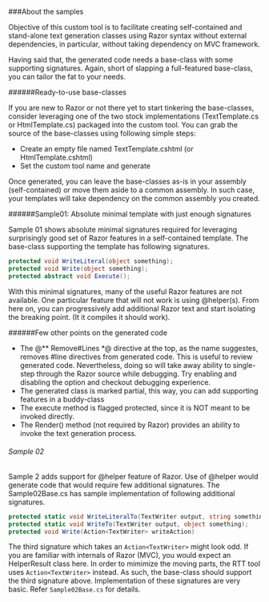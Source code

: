 ###About the samples

Objective of this custom tool is to facilitate creating self-contained and stand-alone text generation classes using Razor syntax without external dependencies, in particular, without taking dependency on MVC framework.

Having said that, the generated code needs a base-class with some supporting signatures. Again, short of slapping a full-featured base-class, you can tailor the fat to your needs. 

######Ready-to-use base-classes

If you are new to Razor or not there yet to start tinkering the base-classes, consider leveraging one of the two stock implementations (TextTemplate.cs or HtmlTemplate.cs) packaged into the custom tool. You can grab the source of the base-classes using following simple steps:
+ Create an empty file named TextTemplate.cshtml (or HtmlTemplate.cshtml)
+ Set the custom tool name and generate

Once generated, you can leave the base-classes as-is in your assembly (self-contained) or move them aside to a common assembly. In such case, your templates will take dependency on the common assembly you created. 

######Sample01: Absolute minimal template with just enough signatures

Sample 01 shows absolute minimal signatures required for leveraging surprisingly good set of Razor features in a self-contained template. The base-class supporting the template has following signatures.

```cs
protected void WriteLiteral(object something);
protected void Write(object something);
protected abstract void Execute();
```

With this minimal signatures, many of the useful Razor features are not available. One particular feature that will not work is using @helper(s). From here on, you can progressively add additional Razor text and start isolating the breaking point. (It it compiles it should work).

######Few other points on the generated code

+ The @** Remove#Lines *@ directive at the top, as the name suggestes, removes #line directives from generated code. This is useful to review generated code. Nevertheless, doing so will take away ability to single-step through the Razor source while debugging. Try enabling and disabling the option and checkout debugging experience.
+ The generated class is marked  partial, this way, you can add supporting features in a buddy-class
+ The execute method is flagged protected, since it is NOT meant to be invoked directly.
+ The Render() method (not required by Razor) provides an ability to invoke the text generation process.

###### Sample 02

Sample 2 adds support for @helper feature of Razor. Use of @helper would generate code that would require few additional signatures. The Sample02Base.cs has sample implementation of following additional signatures.

```cs
protected static void WriteLiteralTo(TextWriter output, string something);
protected static void WriteTo(TextWriter output, object something);
protected void Write(Action<TextWriter> writeAction)
```

The third signature which takes an `Action<TextWriter>` might look odd. If you are familiar with internals of Razor (MVC), you would expect an HelperResult class here. In order to mimimize the moving parts, the RTT tool uses `Action<TextWriter>` instead. As such, the base-class should support the third signature above. Implementation of these signatures are very basic. Refer `Sample02Base.cs` for details.







